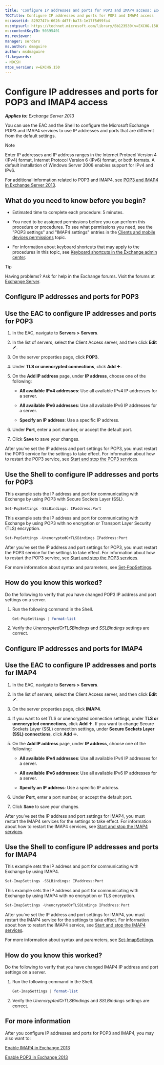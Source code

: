 ```yaml
---
title: 'Configure IP addresses and ports for POP3 and IMAP4 access: Exchange 2013 Help'
TOCTitle: Configure IP addresses and ports for POP3 and IMAP4 access
ms:assetid: 8292747b-6626-4d7f-ba73-1e17f5d99fa4
ms:mtpsurl: https://technet.microsoft.com/library/Bb123530(v=EXCHG.150)
ms:contentKeyID: 50395401
ms.reviewer: 
manager: serdars
ms.author: dmaguire
author: msdmaguire
f1.keywords:
- NOCSH
mtps_version: v=EXCHG.150
---
```


# Configure IP addresses and ports for POP3 and IMAP4 access

_**Applies to:** Exchange Server 2013_

You can use the EAC and the Shell to configure the Microsoft Exchange POP3 and IMAP4 services to use IP addresses and ports that are different from the default settings.

> [!NOTE]
> Enter IP addresses and IP address ranges in the Internet Protocol Version 4 (IPv4) format, Internet Protocol Version 6 (IPv6) format, or both formats. A default installation of Windows Server 2008 enables support for IPv4 and IPv6.

For additional information related to POP3 and IMAP4, see [POP3 and IMAP4 in Exchange Server 2013](pop3-and-imap4-in-exchange-server-2013-exchange-2013-help.md).

## What do you need to know before you begin?

- Estimated time to complete each procedure: 5 minutes.

- You need to be assigned permissions before you can perform this procedure or procedures. To see what permissions you need, see the "POP3 settings" and "IMAP4 settings" entries in the [Clients and mobile devices permissions](clients-and-mobile-devices-permissions-exchange-2013-help.md) topic.

- For information about keyboard shortcuts that may apply to the procedures in this topic, see [Keyboard shortcuts in the Exchange admin center](keyboard-shortcuts-in-the-exchange-admin-center-2013-help.md).

> [!TIP]
> Having problems? Ask for help in the Exchange forums. Visit the forums at [Exchange Server](https://social.technet.microsoft.com/forums/office/home?category=exchangeserver).

## Configure IP addresses and ports for POP3

## Use the EAC to configure IP addresses and ports for POP3

1. In the EAC, navigate to **Servers** **\>** **Servers**.

2. In the list of servers, select the Client Access server, and then click **Edit** ![Edit icon](images/JJ218640.6f53ccb2-1f13-4c02-bea0-30690e6ea71d(EXCHG.150).gif "Edit icon").

3. On the server properties page, click **POP3**.

4. Under **TLS or unencrypted connections**, click **Add** ![Add Icon](images/JJ218640.c1e75329-d6d7-4073-a27d-498590bbb558(EXCHG.150).gif "Add Icon").

5. On the **Add IP address** page, under **IP address**, choose one of the following:

   - **All available IPv4 addresses**: Use all available IPv4 IP addresses for a server.

   - **All available IPv6 addresses**: Use all available IPv6 IP addresses for a server.

   - **Specify an IP address**: Use a specific IP address.

6. Under **Port**, enter a port number, or accept the default port.

7. Click **Save** to save your changes.

After you've set the IP address and port settings for POP3, you must restart the POP3 service for the settings to take effect. For information about how to restart the POP3 service, see [Start and stop the POP3 services](start-and-stop-the-pop3-services-exchange-2013-help.md).

## Use the Shell to configure IP addresses and ports for POP3

This example sets the IP address and port for communicating with Exchange by using POP3 with Secure Sockets Layer (SSL).

```powershell
Set-PopSettings -SSLBindings: IPaddress:Port
```

This example sets the IP address and port for communicating with Exchange by using POP3 with no encryption or Transport Layer Security (TLS) encryption.

```powershell
Set-PopSettings -UnencryptedOrTLSBindings IPaddress:Port
```

After you've set the IP address and port settings for POP3, you must restart the POP3 service for the settings to take effect. For information about how to restart the POP3 service, see [Start and stop the POP3 services](start-and-stop-the-pop3-services-exchange-2013-help.md).

For more information about syntax and parameters, see [Set-PopSettings](https://docs.microsoft.com/powershell/module/exchange/Set-PopSettings).

## How do you know this worked?

Do the following to verify that you have changed POP3 IP address and port settings on a server.

1. Run the following command in the Shell.

   ```powershell
   Get-PopSettings | format-list
   ```

2. Verify the *UnencryptedOrTLSBindings* and *SSLBindings* settings are correct.

## Configure IP addresses and ports for IMAP4

## Use the EAC to configure IP addresses and ports for IMAP4

1. In the EAC, navigate to **Servers** **\>** **Servers**.

2. In the list of servers, select the Client Access server, and then click **Edit** ![Edit icon](images/JJ218640.6f53ccb2-1f13-4c02-bea0-30690e6ea71d(EXCHG.150).gif "Edit icon").

3. On the server properties page, click **IMAP4**.

4. If you want to set TLS or unencrypted connection settings, under **TLS or unencrypted connections**, click **Add** ![Add Icon](images/JJ218640.c1e75329-d6d7-4073-a27d-498590bbb558(EXCHG.150).gif "Add Icon"). If you want to change Secure Sockets Layer (SSL) connection settings, under **Secure Sockets Layer (SSL) connections**, click **Add** ![Add Icon](images/JJ218640.c1e75329-d6d7-4073-a27d-498590bbb558(EXCHG.150).gif "Add Icon").

5. On the **Add IP address** page, under **IP address**, choose one of the following:

   - **All available IPv4 addresses**: Use all available IPv4 IP addresses for a server.

   - **All available IPv6 addresses**: Use all available IPv6 IP addresses for a server.

   - **Specify an IP address**: Use a specific IP address.

6. Under **Port**, enter a port number, or accept the default port.

7. Click **Save** to save your changes.

After you've set the IP address and port settings for IMAP4, you must restart the IMAP4 services for the settings to take effect. For information about how to restart the IMAP4 services, see [Start and stop the IMAP4 services](start-and-stop-the-imap4-services-exchange-2013-help.md).

## Use the Shell to configure IP addresses and ports for IMAP4

This example sets the IP address and port for communicating with Exchange by using IMAP4.

```powershell
Set-ImapSettings -SSLBindings: IPaddress:Port
```

This example sets the IP address and port for communicating with Exchange by using IMAP4 with no encryption or TLS encryption.

```powershell
Set-ImapSettings -UnencryptedOrTLSBindings IPaddress:Port
```

After you've set the IP address and port settings for IMAP4, you must restart the IMAP4 service for the settings to take effect. For information about how to restart the IMAP4 service, see [Start and stop the IMAP4 services](start-and-stop-the-imap4-services-exchange-2013-help.md).

For more information about syntax and parameters, see [Set-ImapSettings](https://docs.microsoft.com/powershell/module/exchange/Set-ImapSettings).

## How do you know this worked?

Do the following to verify that you have changed IMAP4 IP address and port settings on a server.

1. Run the following command in the Shell.

   ```powershell
   Get-ImapSettings | format-list
   ```

2. Verify the *UnencryptedOrTLSBindings* and *SSLBindings* settings are correct.

## For more information

After you configure IP addresses and ports for POP3 and IMAP4, you may also want to:

[Enable IMAP4 in Exchange 2013](enable-imap4-in-exchange-2013-exchange-2013-help.md)

[Enable POP3 in Exchange 2013](enable-pop3-in-exchange-2013-exchange-2013-help.md)
